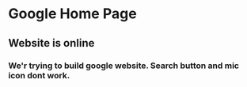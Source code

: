 # Google Home Page 

## Website is online

### We'r trying to build google website. Search button and mic icon dont work.